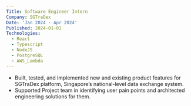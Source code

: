 ```yaml
---
Title: Software Engineer Intern
Company: SGTraDex
Date: 'Jan 2024 - Apr 2024'
Published: 2024-01-01
Technologies:
  - React
  - Typescript
  - NodeJS
  - PostgreSQL
  - AWS_Lambda
---
```


- Built, tested, and implemented new and existing product features for SGTraDex platform, Singapore’s national-level data exchange system.
- Supported Project team in identifying user pain points and architected engineering solutions for them.
